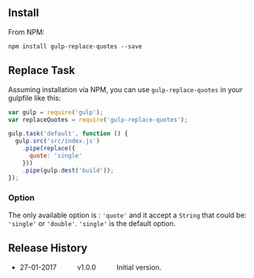 ## Install

From NPM:

```shell
npm install gulp-replace-quotes --save
```

## Replace Task

Assuming installation via NPM, you can use `gulp-replace-quotes` in your gulpfile like this:

```javascript
var gulp = require('gulp');
var replaceQuotes = require('gulp-replace-quotes');

gulp.task('default', function () {
  gulp.src('src/index.js')
    .pipe(replace({
      quote: 'single'
    }))
    .pipe(gulp.dest('build'));
});
```

### Option
The only available option is : `'quote'` and it accept a `String` that could be: `'single'` or `'double'`. `'single'` is the default option.

## Release History

 * 27-01-2017   v1.0.0   Initial version.
